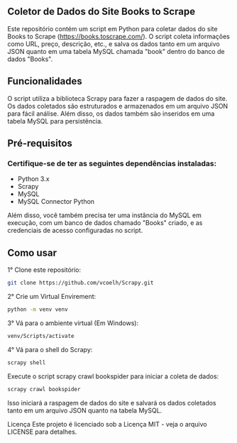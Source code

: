 ## Coletor de Dados do Site Books to Scrape
Este repositório contém um script em Python para coletar dados do site Books to Scrape (https://books.toscrape.com/). O script coleta informações como URL, preço, descrição, etc., e salva os dados tanto em um arquivo JSON quanto em uma tabela MySQL chamada "book" dentro do banco de dados "Books".

## Funcionalidades
O script utiliza a biblioteca Scrapy para fazer a raspagem de dados do site.
Os dados coletados são estruturados e armazenados em um arquivo JSON para fácil análise.
Além disso, os dados também são inseridos em uma tabela MySQL para persistência.
## Pré-requisitos
### Certifique-se de ter as seguintes dependências instaladas:

- Python 3.x
- Scrapy
- MySQL
- MySQL Connector Python

Além disso, você também precisa ter uma instância do MySQL em execução, com um banco de dados chamado "Books" criado, e as credenciais de acesso configuradas no script.

## Como usar
1° Clone este repositório:
```bash
git clone https://github.com/vcoelh/Scrapy.git
```
2° Crie um Virtual Envirement:
```bash
python -m venv venv
````
3° Vá para o ambiente virtual (Em Windows): 
```bash
venv/Scripts/activate
```
4° Vá para o shell do Scrapy:

```bash
scrapy shell
```

Execute o script scrapy crawl bookspider para iniciar a coleta de dados:
```bash
scrapy crawl bookspider
```

Isso iniciará a raspagem de dados do site e salvará os dados coletados tanto em um arquivo JSON quanto na tabela MySQL.


Licença
Este projeto é licenciado sob a Licença MIT - veja o arquivo LICENSE para detalhes.
